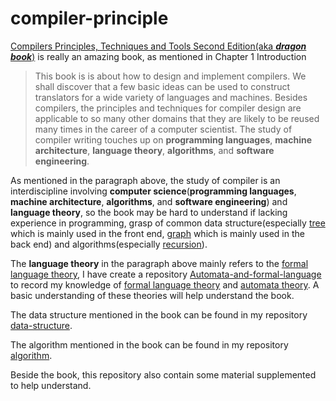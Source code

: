 # compiler-principle
[Compilers Principles, Techniques and Tools Second Edition(aka ***dragon book***)](https://en.wikipedia.org/wiki/Compilers:_Principles,_Techniques,_and_Tools) is really an amazing book, as mentioned in Chapter 1 Introduction  

> This book is is about how to design and implement compilers. We shall discover that a few basic ideas can be used to construct translators for a wide variety of languages and machines. Besides compilers, the principles and techniques for compiler design are applicable to so many other domains that they are likely to be reused many times in the career of a computer scientist. The study of compiler writing touches up on **programming languages**, **machine architecture**, **language theory**, **algorithms**, and **software engineering**.

As mentioned in the paragraph above, the study of compiler is an interdiscipline involving **computer science**(**programming languages**, **machine architecture**, **algorithms**, and **software engineering**) and **language theory**, so the book may be hard to understand if lacking experience in programming, grasp of common data structure(especially [tree](https://en.wikipedia.org/wiki/Tree_%28data_structure%29) which is mainly used in the front end, [graph](http://en.wikipedia.org/wiki/Graph_(abstract_data_type)) which is mainly used in the back end) and algorithms(especially [recursion](https://en.wikipedia.org/wiki/Recursion_(computer_science))).

The **language theory** in the paragraph above mainly refers to the [formal language theory](https://en.wikipedia.org/wiki/Formal_language),  I have create a repository [Automata-and-formal-language](https://github.com/dengking/Automata-and-formal-language) to record my knowledge of [formal language theory](https://en.wikipedia.org/wiki/Formal_language) and [automata theory](https://en.wikipedia.org/wiki/Automata_theory). A basic understanding of these theories will help understand the book.

The data structure mentioned in the book can be found in my repository [data-structure](https://github.com/dengking/data-structure).

The algorithm mentioned in the book can be found in my repository [algorithm](https://github.com/dengking/algorithm).

Beside the book, this repository also contain some material supplemented to help understand.


